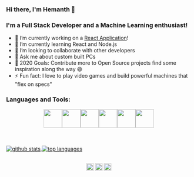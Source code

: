 ### Hi there, I'm Hemanth  👋

### I'm a Full Stack Developer and a Machine Learning enthusiast!

- 🔭 I’m currently working on a [React Application][website]!
- 🌱 I’m currently learning React and Node.js 
- 👯 I’m looking to collaborate with other developers
- 💬 Ask me about custom built PCs
- 🥅 2020 Goals: Contribute more to Open Source projects find some inspiration along the way 😄
- ⚡ Fun fact: I love to play video games and build powerful machines that "flex on specs"

### Languages and Tools:

<p align="center">
  <img src="https://media3.giphy.com/media/ln7z2eWriiQAllfVcn/200w.webp" width="50"><img src="https://i.giphy.com/media/LMt9638dO8dftAjtco/200.webp" width="50"><img src="https://i.giphy.com/media/eNAsjO55tPbgaor7ma/200w.webp" width="50"><img src="https://media3.giphy.com/media/kdFc8fubgS31b8DsVu/giphy.webp" width="50"><img src="https://i.giphy.com/media/KzJkzjggfGN5Py6nkT/200.webp" width="50"><img src="https://i.giphy.com/media/IdyAQJVN2kVPNUrojM/200.webp" width="50">
</p>
<br />
<br />
<a href="https://github.com/hmswrth">
  <img align="center" src="https://github-readme-stats.hmswrth.vercel.app/api?username=hmswrth&count_private=true&show_icons=true&theme=tokyonight" alt="github stats" />
</a>

<a href="https://github.com/hmswrth">
 <img align="center" src="https://github-readme-stats.hmswrth.vercel.app/api/top-langs/?username=hmswrth&theme=tokyonight&layout=compact" alt="top languages"/>
</a>
<br />
<br />
<p align="center">
<a href=" https://www.linkedin.com/in/hemanth-mudra/" target=""><img align="center" src="https://cdn.jsdelivr.net/npm/simple-icons@3.0.1/icons/linkedin.svg" alt="linkedin" height="20" width="20" /></a>
<a href="https://instagram.com/hems009" target=""><img align="center" src="https://cdn.jsdelivr.net/npm/simple-icons@3.0.1/icons/instagram.svg" alt="instagram" height="20" width="20" /></a>
<a href="mailto:mudra.hemanth@gmail.com" target=""><img align="center" src="https://cdn.jsdelivr.net/npm/simple-icons@3.0.1/icons/gmail.svg" alt="gmail" height="20" width="20" /></a>
</p>

[website]: https://github.com/hmswrth/ReactApp
